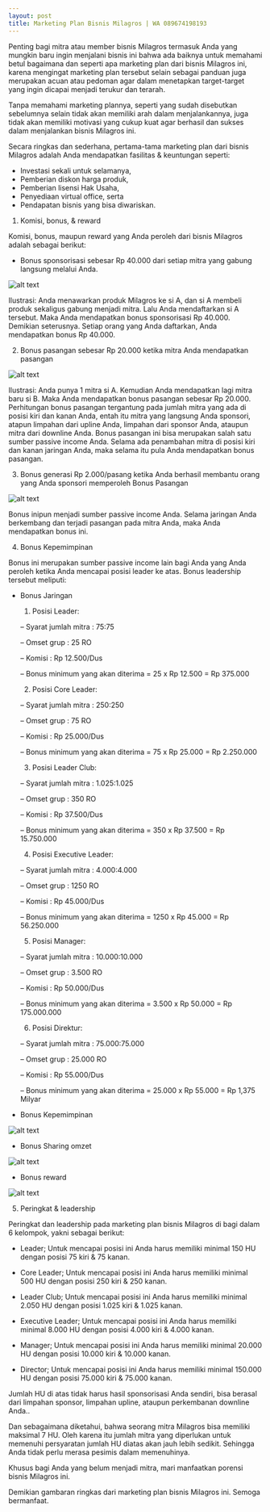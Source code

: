 ```yaml
---
layout: post
title: Marketing Plan Bisnis Milagros | WA 089674198193
---
```


Penting bagi mitra atau member bisnis Milagros termasuk Anda yang mungkin baru ingin menjalani bisnis ini bahwa ada baiknya untuk memahami betul bagaimana dan seperti apa marketing plan dari bisnis Milagros ini, karena mengingat marketing plan tersebut selain sebagai panduan juga merupakan acuan atau pedoman agar dalam menetapkan target-target yang ingin dicapai menjadi terukur dan terarah.

Tanpa memahami marketing plannya, seperti yang sudah disebutkan sebelumnya selain tidak akan memiliki arah dalam menjalankannya, juga tidak akan memiliki motivasi yang cukup kuat agar berhasil dan sukses dalam menjalankan bisnis Milagros ini.

Secara ringkas dan sederhana, pertama-tama marketing plan dari bisnis Milagros adalah Anda mendapatkan fasilitas & keuntungan seperti:

- Investasi sekali untuk selamanya, 
- Pemberian diskon harga produk, 
- Pemberian lisensi Hak Usaha, 
- Penyediaan virtual office, serta 
- Pendapatan bisnis yang bisa diwariskan.

1. Komisi, bonus, & reward

Komisi, bonus, maupun reward yang Anda peroleh dari bisnis Milagros adalah sebagai berikut:
- Bonus sponsorisasi sebesar Rp 40.000 dari setiap mitra yang gabung langsung melalui Anda.

![alt text](https://milagros.langsungaction.com/wp-content/uploads/2018/03/bonus-sponsor2.jpg "bonus-sponsor2")

Ilustrasi:
Anda menawarkan produk Milagros ke si A, dan si A membeli produk sekaligus gabung menjadi mitra. Lalu Anda mendaftarkan si A tersebut. Maka Anda mendapatkan bonus sponsorisasi Rp 40.000. Demikian seterusnya. Setiap orang yang Anda daftarkan, Anda mendapatkan bonus Rp 40.000.

2. Bonus pasangan sebesar Rp 20.000 ketika mitra Anda mendapatkan pasangan

![alt text](https://milagros.langsungaction.com/wp-content/uploads/2018/03/bonus-pasangan2.jpg "bonus-pasangan2")

Ilustrasi:
Anda punya 1 mitra si A. Kemudian Anda mendapatkan lagi mitra baru si B. Maka Anda mendapatkan bonus pasangan sebesar Rp 20.000.
Perhitungan bonus pasangan tergantung pada jumlah mitra yang ada di posisi kiri dan kanan Anda, entah itu mitra yang langsung Anda sponsori, atapun limpahan dari upline Anda, limpahan dari sponsor Anda, ataupun mitra dari downline Anda.
Bonus pasangan ini bisa merupakan salah satu sumber passive income Anda. Selama ada penambahan mitra di posisi kiri dan kanan jaringan Anda, maka selama itu pula Anda mendapatkan bonus pasangan.

3. Bonus generasi Rp 2.000/pasang ketika Anda berhasil membantu orang yang Anda sponsori memperoleh Bonus Pasangan

![alt text](https://milagros.langsungaction.com/wp-content/uploads/2018/03/bonus-generasi2.jpg "bonus-generasi")

Bonus inipun menjadi sumber passive income Anda. Selama jaringan Anda berkembang dan terjadi pasangan pada mitra Anda, maka Anda mendapatkan bonus ini.

4. Bonus Kepemimpinan

Bonus ini merupakan sumber passive income lain bagi Anda yang Anda peroleh ketika Anda mencapai posisi leader ke atas. Bonus leadership tersebut meliputi:

- Bonus Jaringan

  1. Posisi Leader:
  
  – Syarat jumlah mitra : 75:75
  
  – Omset grup : 25 RO
  
  – Komisi : Rp 12.500/Dus
  
  – Bonus minimum yang akan diterima = 25 x Rp 12.500 = Rp 375.000
  
  2. Posisi Core Leader:
  
  – Syarat jumlah mitra : 250:250
  
  – Omset grup : 75 RO
  
  – Komisi : Rp 25.000/Dus
  
  – Bonus minimum yang akan diterima = 75 x Rp 25.000 = Rp 2.250.000
  
  3. Posisi Leader Club:
  
  – Syarat jumlah mitra : 1.025:1.025
  
  – Omset grup : 350 RO
  
  – Komisi : Rp 37.500/Dus
  
  – Bonus minimum yang akan diterima = 350 x Rp 37.500 = Rp 15.750.000
  
  4. Posisi Executive Leader:
  
  – Syarat jumlah mitra : 4.000:4.000
  
  – Omset grup : 1250 RO
  
  – Komisi : Rp 45.000/Dus
  
  – Bonus minimum yang akan diterima = 1250 x Rp 45.000 = Rp 56.250.000
  
  5. Posisi Manager:
  
  – Syarat jumlah mitra : 10.000:10.000
  
  – Omset grup : 3.500 RO
  
  – Komisi : Rp 50.000/Dus
  
  – Bonus minimum yang akan diterima = 3.500 x Rp 50.000 = Rp 175.000.000
  
  6. Posisi Direktur:
  
  – Syarat jumlah mitra : 75.000:75.000
  
  – Omset grup : 25.000 RO
  
  – Komisi : Rp 55.000/Dus
  
  – Bonus minimum yang akan diterima = 25.000 x Rp 55.000 = Rp 1,375 Milyar
  
- Bonus Kepemimpinan

![alt text](https://milagros.langsungaction.com/wp-content/uploads/2018/03/bonus-kepemimpinan.jpg "bonus-kepemimpinan")

- Bonus Sharing omzet

![alt text](https://milagros.langsungaction.com/wp-content/uploads/2018/03/bonus-sharing-omzet.jpg "bonus-sharing-omzet")

- Bonus reward

![alt text](https://milagros.langsungaction.com/wp-content/uploads/2018/03/bonus-reward.jpg "bonus-reward")

5. Peringkat & leadership

Peringkat dan leadership pada marketing plan bisnis Milagros di bagi dalam 6 kelompok, yakni sebagai berikut:

- Leader; Untuk mencapai posisi ini Anda harus memiliki minimal 150 HU dengan posisi 75 kiri & 75 kanan.

- Core Leader; Untuk mencapai posisi ini Anda harus memiliki minimal 500 HU dengan posisi 250 kiri & 250 kanan.

- Leader Club; Untuk mencapai posisi ini Anda harus memiliki minimal 2.050 HU dengan posisi 1.025 kiri & 1.025 kanan.

- Executive Leader; Untuk mencapai posisi ini Anda harus memiliki minimal 8.000 HU dengan posisi 4.000 kiri & 4.000 kanan.

- Manager; Untuk mencapai posisi ini Anda harus memiliki minimal 20.000 HU dengan posisi 10.000 kiri & 10.000 kanan.

- Director; Untuk mencapai posisi ini Anda harus memiliki minimal 150.000 HU dengan posisi 75.000 kiri & 75.000 kanan.

Jumlah HU di atas tidak harus hasil sponsorisasi Anda sendiri, bisa berasal dari limpahan sponsor, limpahan upline, ataupun perkembanan downline Anda..

Dan sebagaimana diketahui, bahwa seorang mitra Milagros bisa memiliki maksimal 7 HU. Oleh karena itu jumlah mitra yang diperlukan untuk memenuhi persyaratan jumlah HU diatas akan jauh lebih sedikit. Sehingga Anda tidak perlu merasa pesimis dalam memenuhinya.

Khusus bagi Anda yang belum menjadi mitra, mari manfaatkan porensi bisnis Milagros ini.

Demikian gambaran ringkas dari marketing plan bisnis Milagros ini. Semoga bermanfaat.

